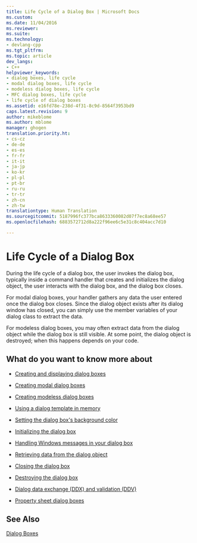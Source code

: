 ```yaml
---
title: Life Cycle of a Dialog Box | Microsoft Docs
ms.custom: 
ms.date: 11/04/2016
ms.reviewer: 
ms.suite: 
ms.technology:
- devlang-cpp
ms.tgt_pltfrm: 
ms.topic: article
dev_langs:
- C++
helpviewer_keywords:
- dialog boxes, life cycle
- modal dialog boxes, life cycle
- modeless dialog boxes, life cycle
- MFC dialog boxes, life cycle
- life cycle of dialog boxes
ms.assetid: e16fd78e-238d-4f31-8c9d-8564f3953bd9
caps.latest.revision: 9
author: mikeblome
ms.author: mblome
manager: ghogen
translation.priority.ht:
- cs-cz
- de-de
- es-es
- fr-fr
- it-it
- ja-jp
- ko-kr
- pl-pl
- pt-br
- ru-ru
- tr-tr
- zh-cn
- zh-tw
translationtype: Human Translation
ms.sourcegitcommit: 5187996fc377bca8633360082d07f7ec8a68ee57
ms.openlocfilehash: 6883572712d8a222f96ee6c5e31c8c404acc7d10

---
```

# Life Cycle of a Dialog Box
During the life cycle of a dialog box, the user invokes the dialog box, typically inside a command handler that creates and initializes the dialog object, the user interacts with the dialog box, and the dialog box closes.  
  
 For modal dialog boxes, your handler gathers any data the user entered once the dialog box closes. Since the dialog object exists after its dialog window has closed, you can simply use the member variables of your dialog class to extract the data.  
  
 For modeless dialog boxes, you may often extract data from the dialog object while the dialog box is still visible. At some point, the dialog object is destroyed; when this happens depends on your code.  
  
## What do you want to know more about  
  
-   [Creating and displaying dialog boxes](../mfc/creating-and-displaying-dialog-boxes.md)  
  
-   [Creating modal dialog boxes](../mfc/creating-modal-dialog-boxes.md)  
  
-   [Creating modeless dialog boxes](../mfc/creating-modeless-dialog-boxes.md)  
  
-   [Using a dialog template in memory](../mfc/using-a-dialog-template-in-memory.md)  
  
-   [Setting the dialog box's background color](../mfc/setting-the-dialog-boxs-background-color.md)  
  
-   [Initializing the dialog box](../mfc/initializing-the-dialog-box.md)  
  
-   [Handling Windows messages in your dialog box](../mfc/handling-windows-messages-in-your-dialog-box.md)  
  
-   [Retrieving data from the dialog object](../mfc/retrieving-data-from-the-dialog-object.md)  
  
-   [Closing the dialog box](../mfc/closing-the-dialog-box.md)  
  
-   [Destroying the dialog box](../mfc/destroying-the-dialog-box.md)  
  
-   [Dialog data exchange (DDX) and validation (DDV)](../mfc/dialog-data-exchange-and-validation.md)  
  
-   [Property sheet dialog boxes](../mfc/property-sheets-and-property-pages-mfc.md)  
  
## See Also  
 [Dialog Boxes](../mfc/dialog-boxes.md)




<!--HONumber=Jan17_HO1-->


